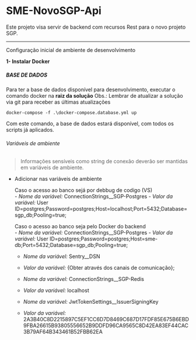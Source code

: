 # SME-NovoSGP-Api
Este projeto visa servir de backend com recursos Rest para o novo projeto SGP.

------------



Configuração inicial de ambiente de desenvolvimento

**1- Instalar Docker**

##### BASE DE DADOS

Para ter a base de dados disponível para desenvolvimento, executar o comando docker na **raiz da solução**
Obs.: Lembrar de atualizar a solução via git para receber as últimas atualizações
```
docker-compose -f .\docker-compose.database.yml up
```

Com este comando, a base de dados estará disponível, com todos os scripts já aplicados.

###### Variáveis de ambiente
> Informações sensíveis como string de conexão deverão ser mantidas em variáveis de ambiente. 

-  Adicionar nas variáveis de ambiente

	Caso o acesso ao banco sejá por debbug de codigo (VS)	
		- *Nome da variável:* ConnectionStrings__SGP-Postgres
		- *Valor da variável:*  User ID=postgres;Password=postgres;Host=localhost;Port=5432;Database=sgp_db;Pooling=true;
		
	Caso o acesso ao banco seja pelo Docker do backend	
		- *Nome da variável:* ConnectionStrings__SGP-Postgres
		- *Valor da variável:*  User ID=postgres;Password=postgres;Host=sme-db;Port=5432;Database=sgp_db;Pooling=true;
	     
   - *Nome da variável:* Sentry__DSN
   - *Valor da variável:*  {Obter através dos canais de comunicação};

   - *Nome da variável:* ConnectionStrings__SGP-Redis
   - *Valor da variável:*  localhost

   - *Nome da variável:* JwtTokenSettings__IssuerSigningKey
   - *Valor da variável:*  2A3B40C8D2215897C5EF1CC6D7D8469C687D17FDF85E675B6EBD9FBA26615B93805556652B9DDFD96CA9565C8D42EA83EF44CAC3B79AF64B343461B52FBB62EA

